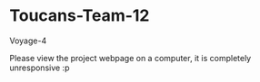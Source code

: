 # Toucans-Team-12
Voyage-4

Please view the project webpage on a computer, it is completely unresponsive :p
